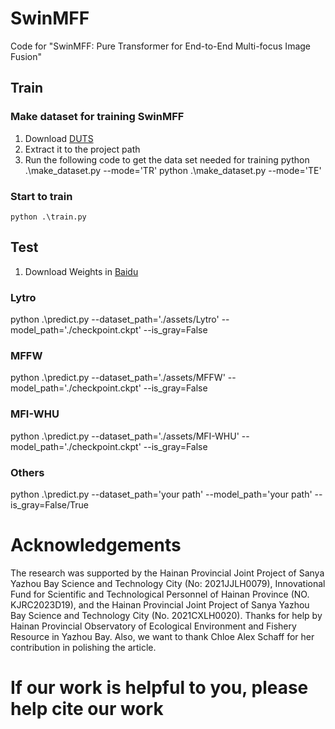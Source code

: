 # SwinMFF
Code for "SwinMFF: Pure Transformer for End-to-End  Multi-focus Image Fusion"
## Train
### Make dataset for training SwinMFF
1. Download [DUTS](https://pan.baidu.com/s/1XCCbFi-uNNXWlig0CNBoIA?pwd=cite)
2. Extract it to the project path
3. Run the following code to get the data set needed for training
    python .\make_dataset.py --mode='TR'
    python .\make_dataset.py --mode='TE'
### Start to train
    python .\train.py
## Test
1. Download Weights in [Baidu](https://pan.baidu.com/s/15-5_TzVa-ZypyceiMSyMkg?pwd=cite)
### Lytro
python .\predict.py --dataset_path='./assets/Lytro' --model_path='./checkpoint.ckpt' --is_gray=False
### MFFW
python .\predict.py --dataset_path='./assets/MFFW' --model_path='./checkpoint.ckpt' --is_gray=False
### MFI-WHU
python .\predict.py --dataset_path='./assets/MFI-WHU' --model_path='./checkpoint.ckpt' --is_gray=False
### Others
python .\predict.py --dataset_path='your path' --model_path='your path' --is_gray=False/True
# Acknowledgements
The research was supported by the Hainan Provincial Joint Project of Sanya Yazhou Bay Science and Technology City (No: 2021JJLH0079), Innovational Fund for Scientific and Technological Personnel of Hainan Province (NO. KJRC2023D19), and the Hainan Provincial Joint Project of Sanya Yazhou Bay Science and Technology City (No. 2021CXLH0020). Thanks for help by Hainan Provincial Observatory of Ecological Environment and Fishery Resource in Yazhou Bay. Also, we want to thank Chloe Alex Schaff for her contribution in polishing the article.

# If our work is helpful to you, please help cite our work
